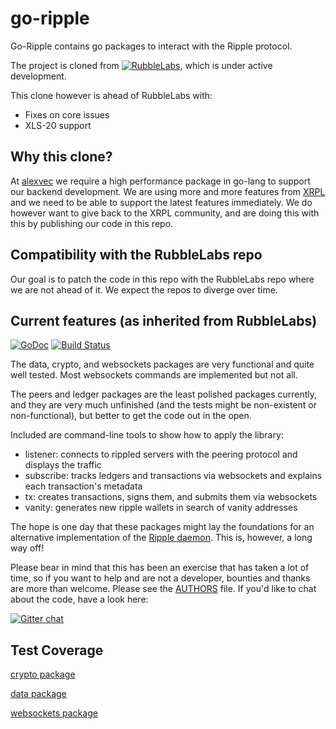# go-ripple

Go-Ripple contains go packages to interact with the Ripple protocol.

The project is cloned from [![RubbleLabs](https://github.com/rubblelabs/ripple)](https://github.com/rubblelabs/ripple), which is under active development. 

This clone however is ahead of RubbleLabs with:

- Fixes on core issues
- XLS-20 support

## Why this clone?

At [alexvec](https://alexvec.org) we require a high performance package in go-lang to support our backend development. We are using more and more features from [XRPL](https://xrpl.org/) and we need to be able to support the latest features immediately.
We do however want to give back to the XRPL community, and are doing this with this by publishing our code in this repo.

## Compatibility with the RubbleLabs repo

Our goal is to patch the code in this repo with the RubbleLabs repo where we are not ahead of it. We expect the repos to diverge over time.

## Current features (as inherited from RubbleLabs)

[![GoDoc](https://godoc.org/github.com/rubblelabs/ripple?status.png)](https://godoc.org/github.com/rubblelabs/ripple)
[![Build Status](https://drone.io/github.com/rubblelabs/ripple/status.png)](https://drone.io/github.com/rubblelabs/ripple/latest)

The data, crypto, and websockets packages are very functional and quite well tested. Most websockets commands are implemented but not all.

The peers and ledger packages are the least polished packages currently, and they are very much unfinished (and the tests might be non-existent or non-functional), but better to get the code out in the open.

Included are command-line tools to show how to apply the library:

- listener: connects to rippled servers with the peering protocol and displays the traffic
- subscribe: tracks ledgers and transactions via websockets and explains each transaction's metadata
- tx: creates transactions, signs them, and submits them via websockets
- vanity: generates new ripple wallets in search of vanity addresses

The hope is one day that these packages might lay the foundations for an alternative implementation of the [Ripple daemon](https://github.com/ripple/rippled). This is, however, a long way off!

Please bear in mind that this has been an exercise that has taken a lot of time, so if you want to help and are not a developer, bounties and thanks are more than welcome. Please see the [AUTHORS](https://github.com/rubblelabs/ripple/blob/master/AUTHORS) file. If you'd like to chat about the code, have a look here:

[![Gitter chat](https://badges.gitter.im/rubblelabs/ripple.png)](https://gitter.im/rubblelabs/ripple)

## Test Coverage

[crypto package](https://drone.io/github.com/rubblelabs/ripple/files/crypto.html)

[data package](https://drone.io/github.com/rubblelabs/ripple/files/data.html)

[websockets package](https://drone.io/github.com/rubblelabs/ripple/files/websockets.html)
